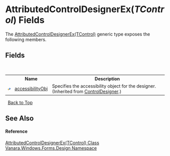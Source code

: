 # AttributedControlDesignerEx(*TControl*) Fields
 

The <a href="ca5131da-0178-5def-558b-54e14b990818">AttributedControlDesignerEx(TControl)</a> generic type exposes the following members.


## Fields
&nbsp;<table><tr><th></th><th>Name</th><th>Description</th></tr><tr><td>![Protected field](media/protfield.gif "Protected field")</td><td><a href="http://msdn2.microsoft.com/en-us/library/40ac9zs4" target="_blank">accessibilityObj</a></td><td>
Specifies the accessibility object for the designer.
 (Inherited from <a href="http://msdn2.microsoft.com/en-us/library/sycctd1z" target="_blank">ControlDesigner</a>.)</td></tr></table>&nbsp;
<a href="#attributedcontroldesignerex(*tcontrol*)-fields">Back to Top</a>

## See Also


#### Reference
<a href="ca5131da-0178-5def-558b-54e14b990818">AttributedControlDesignerEx(TControl) Class</a><br /><a href="47183544-7c44-c1e2-cf57-c68e49a55933">Vanara.Windows.Forms.Design Namespace</a><br />